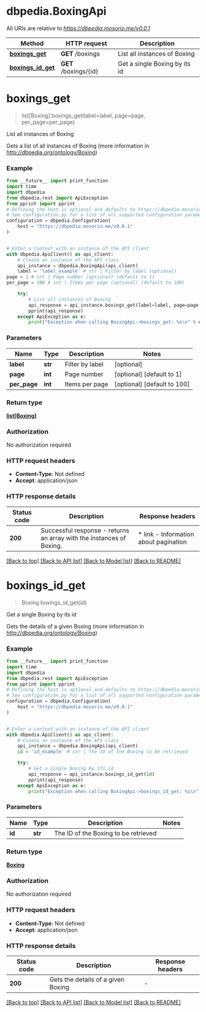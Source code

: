 # dbpedia.BoxingApi

All URIs are relative to *https://dbpedia.mosorio.me/v0.0.1*

Method | HTTP request | Description
------------- | ------------- | -------------
[**boxings_get**](BoxingApi.md#boxings_get) | **GET** /boxings | List all instances of Boxing
[**boxings_id_get**](BoxingApi.md#boxings_id_get) | **GET** /boxings/{id} | Get a single Boxing by its id


# **boxings_get**
> list[Boxing] boxings_get(label=label, page=page, per_page=per_page)

List all instances of Boxing

Gets a list of all instances of Boxing (more information in http://dbpedia.org/ontology/Boxing)

### Example

```python
from __future__ import print_function
import time
import dbpedia
from dbpedia.rest import ApiException
from pprint import pprint
# Defining the host is optional and defaults to https://dbpedia.mosorio.me/v0.0.1
# See configuration.py for a list of all supported configuration parameters.
configuration = dbpedia.Configuration(
    host = "https://dbpedia.mosorio.me/v0.0.1"
)


# Enter a context with an instance of the API client
with dbpedia.ApiClient() as api_client:
    # Create an instance of the API class
    api_instance = dbpedia.BoxingApi(api_client)
    label = 'label_example' # str | Filter by label (optional)
page = 1 # int | Page number (optional) (default to 1)
per_page = 100 # int | Items per page (optional) (default to 100)

    try:
        # List all instances of Boxing
        api_response = api_instance.boxings_get(label=label, page=page, per_page=per_page)
        pprint(api_response)
    except ApiException as e:
        print("Exception when calling BoxingApi->boxings_get: %s\n" % e)
```

### Parameters

Name | Type | Description  | Notes
------------- | ------------- | ------------- | -------------
 **label** | **str**| Filter by label | [optional] 
 **page** | **int**| Page number | [optional] [default to 1]
 **per_page** | **int**| Items per page | [optional] [default to 100]

### Return type

[**list[Boxing]**](Boxing.md)

### Authorization

No authorization required

### HTTP request headers

 - **Content-Type**: Not defined
 - **Accept**: application/json

### HTTP response details
| Status code | Description | Response headers |
|-------------|-------------|------------------|
**200** | Successful response - returns an array with the instances of Boxing. |  * link - Information about pagination <br>  |

[[Back to top]](#) [[Back to API list]](../README.md#documentation-for-api-endpoints) [[Back to Model list]](../README.md#documentation-for-models) [[Back to README]](../README.md)

# **boxings_id_get**
> Boxing boxings_id_get(id)

Get a single Boxing by its id

Gets the details of a given Boxing (more information in http://dbpedia.org/ontology/Boxing)

### Example

```python
from __future__ import print_function
import time
import dbpedia
from dbpedia.rest import ApiException
from pprint import pprint
# Defining the host is optional and defaults to https://dbpedia.mosorio.me/v0.0.1
# See configuration.py for a list of all supported configuration parameters.
configuration = dbpedia.Configuration(
    host = "https://dbpedia.mosorio.me/v0.0.1"
)


# Enter a context with an instance of the API client
with dbpedia.ApiClient() as api_client:
    # Create an instance of the API class
    api_instance = dbpedia.BoxingApi(api_client)
    id = 'id_example' # str | The ID of the Boxing to be retrieved

    try:
        # Get a single Boxing by its id
        api_response = api_instance.boxings_id_get(id)
        pprint(api_response)
    except ApiException as e:
        print("Exception when calling BoxingApi->boxings_id_get: %s\n" % e)
```

### Parameters

Name | Type | Description  | Notes
------------- | ------------- | ------------- | -------------
 **id** | **str**| The ID of the Boxing to be retrieved | 

### Return type

[**Boxing**](Boxing.md)

### Authorization

No authorization required

### HTTP request headers

 - **Content-Type**: Not defined
 - **Accept**: application/json

### HTTP response details
| Status code | Description | Response headers |
|-------------|-------------|------------------|
**200** | Gets the details of a given Boxing |  -  |

[[Back to top]](#) [[Back to API list]](../README.md#documentation-for-api-endpoints) [[Back to Model list]](../README.md#documentation-for-models) [[Back to README]](../README.md)

